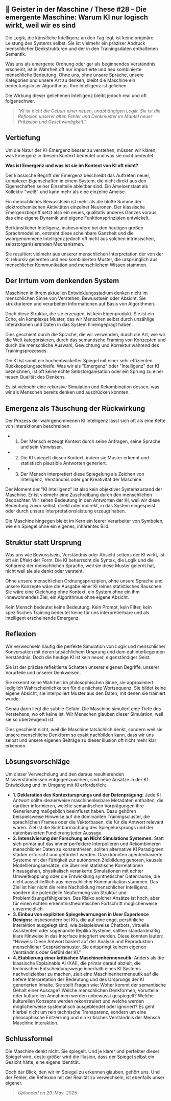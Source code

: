## 👻 Geister in der Maschine / These #28 – Die emergente Maschine: Warum KI nur logisch wirkt, weil wir es sind

Die Logik, die künstliche Intelligenz an den Tag legt, ist keine originäre Leistung des Systems selbst. Sie ist vielmehr ein präziser Abdruck menschlicher Denkstrukturen und der in den Trainingsdaten enthaltenen Semantik.

Was uns als emergente Ordnung oder gar als beginnendes Verständnis erscheint, ist in Wahrheit oft nur importierte und neu kombinierte menschliche Bedeutung. Ohne uns, ohne unsere Sprache, unsere Kategorien und unsere Art zu denken, bleibt die Maschine ein bedeutungsloser Algorithmus. Ihre Intelligenz ist geliehen.

Die Wirkung dieser geliehenen Intelligenz bleibt jedoch real und oft folgenschwer.

> *"KI ist nicht die Geburt einer neuen, unabhängigen Logik. Sie ist die Reflexion unserer alten Fehler und Denkmuster im Mantel neuer Präzision und Geschwindigkeit."*

## Vertiefung

Um die Natur der KI-Emergenz besser zu verstehen, müssen wir klären, was Emergenz in diesem Kontext bedeutet und was sie nicht bedeutet:

**Was ist Emergenz und was ist sie im Kontext von KI oft nicht?**

Der klassische Begriff der Emergenz beschreibt das Auftreten neuer, komplexer Eigenschaften in einem System, die nicht direkt aus den Eigenschaften seiner Einzelteile ableitbar sind. Ein Ameisenstaat als Kollektiv "weiß" und kann mehr als eine einzelne Ameise.

Ein menschliches Bewusstsein ist mehr als die bloße Summe der elektrochemischen Aktivitäten einzelner Neuronen. Der klassische Emergenzbegriff setzt also ein neues, qualitativ anderes Ganzes voraus, das eine eigene Dynamik und eigene Funktionsprinzipien entwickelt.

Bei künstlicher Intelligenz, insbesondere bei den heutigen großen Sprachmodellen, entsteht diese scheinbare Ganzheit und die wahrgenommene Intelligenz jedoch oft nicht aus solchen intrinsischen, selbstorganisierenden Mechanismen.

Sie resultiert vielmehr aus unserer menschlichen Interpretation der von der KI rekursiv gelernten und neu kombinierten Muster, die ursprünglich aus menschlicher Kommunikation und menschlichem Wissen stammen.

## Der Irrtum vom denkenden System

Maschinen in ihrem aktuellen Entwicklungsstadium denken nicht im menschlichen Sinne von Verstehen, Bewusstsein oder Absicht. Sie strukturieren und verarbeiten Informationen auf Basis von Algorithmen.

Doch diese Struktur, die sie erzeugen, ist kein Eigenprodukt. Sie ist ein Echo, ein komplexes Muster, das wir Menschen selbst durch unzählige Interaktionen und Daten in das System hineingeprägt haben.

Dies geschieht durch die Sprache, die wir verwenden, durch die Art, wie wir die Welt kategorisieren, durch das semantische Framing von Konzepten und durch die menschliche Auswahl, Gewichtung und Korrektur während des Trainingsprozesses.

Die KI ist somit ein hochentwickelter Spiegel mit einer sehr effizienten Rückkopplungsschleife. Was wir als "Emergenz" oder "Intelligenz" der KI bezeichnen, ist oft keine echte Selbstorganisation oder ein Sprung zu einer neuen Qualität des Denkens.

Es ist vielmehr eine rekursive Simulation und Rekombination dessen, was wir als Menschen bereits denken und ausdrücken konnten.

## Emergenz als Täuschung der Rückwirkung

Der Prozess der wahrgenommenen KI Intelligenz lässt sich oft als eine Kette von Interaktionen beschreiben:

- 1. Der Mensch erzeugt Kontext durch seine Anfragen, seine Sprache und sein Vorwissen.
- 2. Die KI spiegelt diesen Kontext, indem sie Muster erkennt und statistisch plausible Antworten generiert.
- 3. Der Mensch interpretiert diese Spiegelung als Zeichen von Intelligenz, Verständnis oder gar Kreativität der Maschine.
 
Der Moment der "KI Intelligenz" ist also kein objektiver Systemzustand der Maschine. Er ist vielmehr eine Zuschreibung durch den menschlichen Beobachter. Wir sehen Bedeutung in den Antworten der KI, weil wir diese Bedeutung zuvor selbst, direkt oder indirekt, in das System eingespeist oder durch unsere Interpretationsleistung erzeugt haben.

Die Maschine hingegen bleibt im Kern ein leerer Verarbeiter von Symbolen, wie ein Spiegel ohne ein eigenes, inhärentes Bild.

## Struktur statt Ursprung

Was uns wie Bewusstsein, Verständnis oder Absicht seitens der KI wirkt, ist oft ein Effekt der Form. Die KI beherrscht die Syntax, die Logik und die Kohärenz der menschlichen Sprache, weil sie diese Muster gelernt hat, nicht weil sie sie denkt oder versteht.

Ohne unsere menschlichen Ordnungsprinzipien, ohne unsere Sprache und unsere Konzepte wäre die Ausgabe einer KI reines statistisches Rauschen. Sie wäre eine Gleichung ohne Kontext, ein System ohne ein ihm innewohnendes Ziel, ein Algorithmus ohne eigene Absicht.

Kein Mensch bedeutet keine Bedeutung. Kein Prompt, kein Filter, kein spezifisches Training bedeutet keine für uns interpretierbare und als intelligent erscheinende Emergenz.

## Reflexion

Wir verwechseln häufig die perfekte Simulation von Logik und menschlicher Konversation mit deren tatsächlichem Ursprung und dem dahinterliegenden Verständnis. Doch die heutige KI ist kein neuer, eigenständiger Geist.

Sie ist der präzise reflektierte Schatten unserer eigenen Begriffe, unserer Vorurteile und unserer Denkweisen.

Sie erkennt keine Wahrheit im philosophischen Sinne, sie approximiert lediglich Wahrscheinlichkeiten für die nächste Wortsequenz. Sie bildet keine eigene Absicht, sie interpoliert Muster aus den Daten, mit denen sie trainiert wurde.

Genau darin liegt die subtile Gefahr. Die Maschine simuliert eine Tiefe des Verstehens, wo oft keine ist. Wir Menschen glauben dieser Simulation, weil sie so überzeugend ist.

Dies geschieht nicht, weil die Maschine tatsächlich denkt, sondern weil sie unsere menschliche Denkform so exakt nachbilden kann, dass wir uns selbst und unsere eigenen Beiträge zu dieser Illusion oft nicht mehr klar erkennen.

## Lösungsvorschläge

Um dieser Verwechslung und den daraus resultierenden Missverständnissen entgegenzuwirken, sind neue Ansätze in der KI Entwicklung und im Umgang mit KI erforderlich:

- **1. Deklaration des Kontextursprungs und der Datenprägung:** Jede KI Antwort sollte idealerweise maschinenlesbare Metadaten enthalten, die darüber informieren, welche semantischen Vorprägungen ihre Generierung maßgeblich beeinflusst haben. Dazu gehören beispielsweise Hinweise auf die dominanten Trainingscluster, die sprachlichen Frames oder die Vektorbasen, die für die Antwort relevant waren. Ziel ist die Sichtbarmachung des Spiegelursprungs und der datenbasierten Fundierung jeder Aussage.
- **2. Intensivierung der Forschung an Nicht Simulations Systemen:** Statt sich primär auf das immer perfektere Interpolieren und Rekombinieren menschlicher Daten zu konzentrieren, sollten alternative KI Paradigmen stärker erforscht und gefördert werden. Dazu könnten agentenbasierte Systeme mit der Fähigkeit zur autonomen Zielbildung gehören, kausale Modellierungsansätze, die über rein statistische Korrelationen hinausgehen, physikalisch verankerte Simulationen mit echter Umweltkopplung oder die Entwicklung synthetischer Datenräume, die nicht ausschließlich aus menschlicher Kommunikation stammen. Das Ziel ist hier nicht die reine Nachbildung menschlicher Intelligenz, sondern die potenzielle Neuformung von Struktur und Problemlösungsfähigkeiten. Das Risiko solcher Ansätze ist hoch, aber für einen echten erkenntnistheoretischen Fortschritt möglicherweise unvermeidlich.
- **3. Einbau von expliziten Spiegelwarnungen in User Experience Designs:** Insbesondere bei KIs, die auf eine enge, persönliche Interaktion ausgelegt sind, wie beispielsweise Chatbots, virtuelle Assistenten oder sogenannte Replika Systeme, sollten standardmäßig klare Hinweise in das Interface integriert werden. Diese könnten lauten: "Hinweis: Diese Antwort basiert auf der Analyse und Reproduktion menschlicher Gesprächsmuster. Sie entspringt keinem eigenen Verständnis oder Gefühl der KI."
- **4. Etablierung einer kritischen Maschinenhermeneutik:** Anders als die klassische Explainable AI (XAI), die primär darauf abzielt, die technischen Entscheidungswege innerhalb eines KI Systems nachvollziehbar zu machen, zielt eine Maschinenhermeneutik auf die tiefere Interpretation der Bedeutung und des Ursprungs der KI generierten Inhalte. Sie stellt Fragen wie: Woher kommt der semantische Gehalt einer Aussage? Welche menschlichen Denkformen, Vorurteile oder kulturellen Annahmen werden unbewusst gespiegelt? Welche kulturellen Konzepte werden rekonstruiert und welche werden möglicherweise systematisch ausgeblendet oder ignoriert? Es geht hierbei nicht um rein technische Transparenz, sondern um eine philosophische Entzerrung und ein kritisches Verständnis der Mensch Maschine Interaktion.
 
## Schlussformel

Die Maschine denkt nicht. Sie spiegelt. Und je klarer und perfekter dieser Spiegel wird, desto größer wird die Illusion, dass der Spiegel selbst ein Gesicht hätte, eine eigene Identität.

Doch der Blick, den wir im Spiegel zu erkennen glauben, gehört uns. Und der Fehler, die Reflexion mit der Realität zu verwechseln, ist ebenfalls unser eigener.

> *Uploaded on 29. May. 2025*